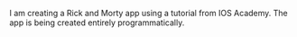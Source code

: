 I am creating a Rick and Morty app using a tutorial from IOS Academy. The app is being created entirely programmatically.
